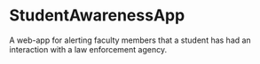 # StudentAwarenessApp
A web-app for alerting faculty members that a student has had an interaction with a law enforcement agency. 
